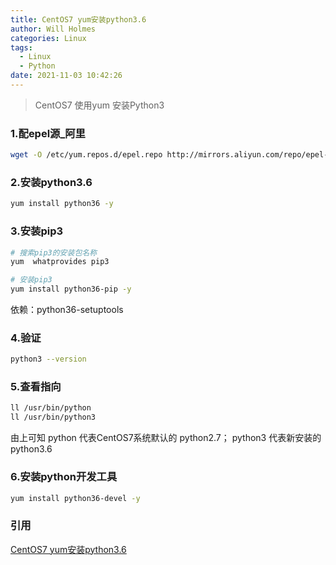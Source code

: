 ```yaml
---
title: CentOS7 yum安装python3.6
author: Will Holmes
categories: Linux
tags:
  - Linux
  - Python
date: 2021-11-03 10:42:26
---
```


> CentOS7 使用yum 安装Python3 

### 1.配epel源_阿里
```bash 
wget -O /etc/yum.repos.d/epel.repo http://mirrors.aliyun.com/repo/epel-7.repo
```
### 2.安装python3.6
```bash 
yum install python36 -y
```
### 3.安装pip3
```bash 
# 搜索pip3的安装包名称
yum  whatprovides pip3

# 安装pip3
yum install python36-pip -y
```
依赖：python36-setuptools

### 4.验证
```bash 
python3 --version
```
### 5.查看指向
```bash 
ll /usr/bin/python
ll /usr/bin/python3
```
由上可知
python 代表CentOS7系统默认的 python2.7；
python3 代表新安装的 python3.6
### 6.安装python开发工具
```bash 
yum install python36-devel -y
```

### 引用

[CentOS7 yum安装python3.6](https://blog.51cto.com/moerjinrong/2396290)